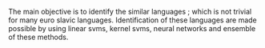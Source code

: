 The main objective is to identify the similar languages ; which is not trivial for many euro slavic languages.
Identification of these languages are made possible by using linear svms, kernel svms, neural networks and ensemble of these methods.
  
